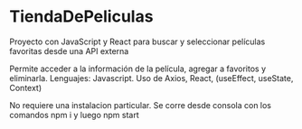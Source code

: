 # TiendaDePeliculas
Proyecto con JavaScript y React para buscar y seleccionar películas favoritas desde una API externa


Permite acceder a la información de la película, agregar a favoritos y eliminarla.
Lenguajes: Javascript. Uso de Axios, React, (useEffect, useState, Context)

No requiere una instalacion particular. Se corre desde consola con los comandos npm i y luego npm start
